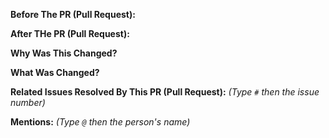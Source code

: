 **Before The PR (Pull Request):**


**After THe PR (Pull Request):**


**Why Was This Changed?**


**What Was Changed?**


**Related Issues Resolved By This PR (Pull Request):** _(Type `#` then the issue number)_


**Mentions:** _(Type `@` then the person's name)_

